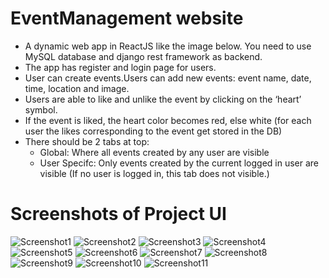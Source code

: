 # EventManagement website
 - A dynamic web app in ReactJS like the image below. You need to use MySQL database and django rest framework as backend.
 - The app has register and login page for users.
 - User can create events.Users can add new events: event name, date, time, location and image.
 - Users are able to like and unlike the event by clicking on the ‘heart’ symbol.
 - If the event is liked, the heart color becomes red, else white (for each user the likes corresponding to the event get stored in the DB)
 - There should be 2 tabs at top:
   - Global: Where all events created by any user are visible
   - User Specifc: Only events created by the current logged in user are visible (If no user is logged in, this tab does not visible.)

# Screenshots of Project UI

![Screenshot1](https://https://github.com/QuantumCode01/eventmanagementwebsite/blob/master/screenshots/assigment%20srcreenshot1.png)
![Screenshot2](https://https://github.com/QuantumCode01/eventmanagementwebsite/blob/master/screenshots/assigment%20srcreenshot2.png)
![Screenshot3](https://https://github.com/QuantumCode01/eventmanagementwebsite/blob/master/screenshots/assigment%20srcreenshot3.png)
![Screenshot4](https://https://github.com/QuantumCode01/eventmanagementwebsite/blob/master/screenshots/assigment%20srcreenshot4.png)
![Screenshot5](https://https://github.com/QuantumCode01/eventmanagementwebsite/blob/master/screenshots/assigment%20srcreenshot5.png)
![Screenshot6](https://https://github.com/QuantumCode01/eventmanagementwebsite/blob/master/screenshots/assigment%20srcreenshot6.png)
![Screenshot7](https://https://github.com/QuantumCode01/eventmanagementwebsite/blob/master/screenshots/assigment%20srcreenshot7.png)
![Screenshot8](https://https://github.com/QuantumCode01/eventmanagementwebsite/blob/master/screenshots/assigment%20srcreenshot8.png)
![Screenshot9](https://https://github.com/QuantumCode01/eventmanagementwebsite/blob/master/screenshots/assigment%20srcreenshot9.png)
![Screenshot10](https://https://github.com/QuantumCode01/eventmanagementwebsite/blob/master/screenshots/assigment%20srcreenshot10.png)
![Screenshot11](https://https://github.com/QuantumCode01/eventmanagementwebsite/blob/master/screenshots/assigment%20srcreenshot11.png)
